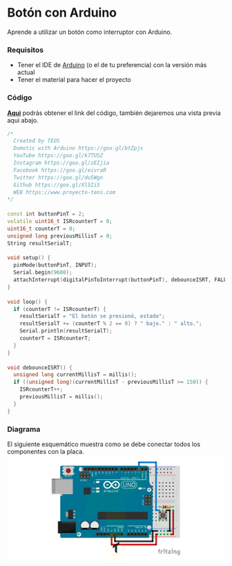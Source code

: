 # Botón con Arduino
Aprende a utilizar un botón como interruptor con Arduino.

### Requisitos
- Tener el IDE de [Arduino](https://www.arduino.cc/en/Main/Software) (o el de tu preferencia) con la versión más actual
- Tener el material para hacer el proyecto

### Código
**[Aqui](https://github.com/proyectoTEOS/Boton-con-Arduino/blob/master/Boton-con-Arduino.ino)** podrás obtener el link del código, también dejaremos
una vista previa aquí abajo.

```c++
/*
  Created by TEOS
  Domotic with Arduino https://goo.gl/btZpjs
  YouTube https://goo.gl/k7TUSZ
  Instagram https://goo.gl/zEIjia
  Facebook https://goo.gl/eivraR
  Twitter https://goo.gl/du5Wgn
  Github https://goo.gl/Xl5IiS
  WEB https://www.proyecto-teos.com
*/

const int buttonPinT = 2;
volatile uint16_t ISRcounterT = 0;
uint16_t counterT = 0;
unsigned long previousMillisT = 0;
String resultSerialT;

void setup() {
  pinMode(buttonPinT, INPUT);
  Serial.begin(9600);
  attachInterrupt(digitalPinToInterrupt(buttonPinT), debounceISRT, FALLING);
}

void loop() {
  if (counterT != ISRcounterT) {
    resultSerialT = "El botón se presionó, estado";
    resultSerialT += (counterT % 2 == 0) ? " bajo." : " alto.";
    Serial.println(resultSerialT);
    counterT = ISRcounterT;
  }
}

void debounceISRT() {
  unsigned long currentMillisT = millis();
  if ((unsigned long)(currentMillisT - previousMillisT >= 150)) {
    ISRcounterT++;
    previousMillisT = millis();
  }
}
```

### Diagrama
El siguiente esquemático muestra como se debe conectar todos los componentes con la placa.
![](https://github.com/proyectoTEOS/Boton-con-Arduino/blob/master/Boton-con-Arduino.jpg)
